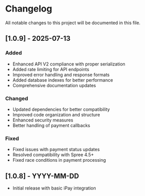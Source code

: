 # Changelog

All notable changes to this project will be documented in this file.

## [1.0.9] - 2025-07-13

### Added
- Enhanced API V2 compliance with proper serialization
- Added rate limiting for API endpoints
- Improved error handling and response formats
- Added database indexes for better performance
- Comprehensive documentation updates

### Changed
- Updated dependencies for better compatibility
- Improved code organization and structure
- Enhanced security measures
- Better handling of payment callbacks

### Fixed
- Fixed issues with payment status updates
- Resolved compatibility with Spree 4.5+
- Fixed race conditions in payment processing

## [1.0.8] - YYYY-MM-DD
- Initial release with basic iPay integration
